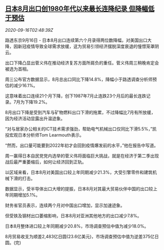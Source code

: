 <!--1600226596000-->
[日本8月出口创1980年代以来最长连降纪录 但降幅低于预估](https://cn.reuters.com/article/japan-aug-export-covid-0916-idCNKBS2670CB)
------

<div><i>2020-09-16T02:48:39Z</i></div><p>路透东京9月16日 - 日本8月出口连续第六个月录得两位数降幅，对美国出口大降，因新冠疫情导致全球需求放缓，这为贸易引领经济摆脱深度衰退的憧憬笼罩阴云。</p><p>出口下降凸显出菅义伟在推动经济复苏方面所肩负的重任。菅义伟周三稍晚肯定会被选为首相。</p><p>周三公布官方数据显示，8月总出口同比下降14.8%，降幅小于路透调查分析师预估的减少16.1%。</p><p>这意味着出口连续21个月下降，创下1987年7月止连跌23个月后的最长连跌记录。7月为下降19.2%。</p><p>8月出口下降是受到汽车与矿物燃料出口下滑的拖累，不过降幅比7月有所放缓，因为经济活动显露出升温迹象。</p><p>“对与居家办公相关的ICT技术需求强劲，帮助电气机械出口仅同比下滑5.5%，”凯投宏观日本分析师Tom Learmouth表示。</p><p>“然而，出口量可能要到2022年初才会回到疫情爆发前的水平，”他在报告中写道。</p><p>周一赢得日本自民党党内选举的菅义伟将面临巨大挑战，就是在经济于第二季出现战后最严重萎缩后，如何让经济回到正轨。</p><p>以区域来看，日本8月对美国出口较上年同期减少21.3%，大受引擎零件和建筑机械下滑的打击。</p><p>数据显示，受半导体出口大增的提振，日本8月对其最大贸易伙伴中国的出口较上年同期增加5.1%。</p><p>财务省官员表示，连续两个月对中国出口增加，显示加速迹象。</p><p>但受铁及钢材出口萎缩影响，日本8月对亚洲其他地方的出口减少7.8%。</p><p>日本8月整体进口较上年同期减少20.8%，市场调查预估中值为减少18.0%。</p><p>8月贸易收支为顺差2,483亿日圆(23.6亿美元)，市场调查预估中值为逆差375亿日圆。(完)</p>
